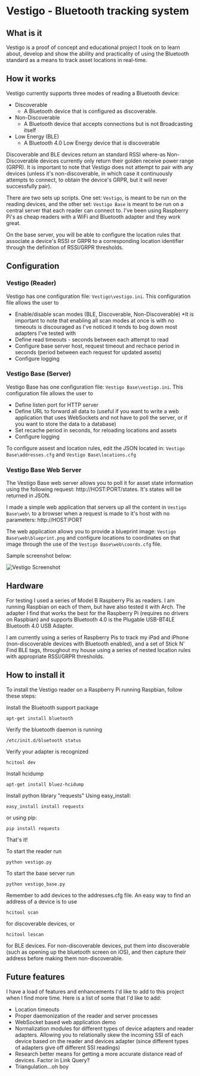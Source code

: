 Vestigo - Bluetooth tracking system
========================================================

What is it
------------
Vestigo is a proof of concept and educational project I took on to learn about, develop and show the ability and practicality of using the Bluetooth standard as a means to track asset locations in real-time.

How it works
------------
Vestigo currently supports three modes of reading a Bluetooth device:

- Discoverable
	- A Bluetooth device that is configured as discoverable.
- Non-Discoverable
	- A Bluetooth device that accepts connections but is not Broadcasting itself
- Low Energy (BLE)
	- A Bluetooth 4.0 Low Energy device that is discoverable

Discoverable and BLE devices return an standard RSSI where-as Non-Discoverable devices currently only return their golden receive power range (GRPR). It is important to note that Vestigo does not attempt to pair with any devices (unless it's non-discoverable, in which case it continuously attempts to connect, to obtain the device's GRPR, but it will never successfully pair).

There are two sets up scripts. One set: `Vestigo`, is meant to be run on the reading devices, and the other set: `Vestigo Base` is meant to be run on a central server that each reader can connect to. I've been using Raspberry Pi's as cheap readers with a WiFi and Bluetooth adapter and they work great.

On the base server, you will be able to configure the location rules that associate a device's RSSI or GRPR to a corresponding location identifier through the definition of RSSI/GRPR thresholds.

Configuration
-------------
### Vestigo (Reader)

Vestigo has one configuration file: `Vestigo\vestigo.ini`.
This configuration file allows the user to 

- Enable/disable scan modes (BLE, Discoverable, Non-Discoverable)
	*It is important to note that enabling all scan modes at once is with no timeouts is discouraged as I've noticed it tends to bog down most adapters I've tested with
- Define read timeouts - seconds between each attempt to read
- Configure base server host, request timeout and rechace period in seconds (period between each request for updated assets)
- Configure logging

### Vestigo Base (Server)
Vestigo Base has one configuration file: `Vestigo Base\vestigo.ini`.
This configuration file allows the user to 

- Define listen port for HTTP server
- Define URL to forward all data to (useful if you want to write a web application that uses WebSockets and not have to poll the server, or if you want to store the data to a database)
- Set recache period in seconds, for reloading locations and assets
- Configure logging

To configure assest and location rules, edit the JSON located in: `Vestigo Base\addresses.cfg` and `Vestigo Base\locations.cfg`

### Vestigo Base Web Server

The Vestigo Base web server allows you to poll it for asset state information using the following request: http://HOST:PORT/states. It's states will be returned in JSON.

I made a simple web application that servers up all the content in `Vestigo Base\web\` to a browser when a request is made to it's host with no parameters: http://HOST:PORT

The web application allows you to provide a blueprint image: `Vestigo Base\web\blueprint.png` and configure locations to coordinates on that image through the use of the `Vestigo Base\web\coords.cfg` file.

Sample screenshot below:

![Vestigo Screenshot](http://i.imgur.com/tgLXrN3.png "Vestigo Screenshot")

Hardware
--------
For testing I used a series of Model B Raspberry Pis as readers. I am running Raspbian on each of them, but have also tested it with Arch. The adapter I find that works the best for the Raspberry Pi (requires no drivers on Raspbian) and supports Bluetooth 4.0 is the Plugable USB-BT4LE Bluetooth 4.0 USB Adapter.

I am currently using a series of Raspberry Pis to track my iPad and iPhone (non-discoverable devices with Bluetooth enabled), and a set of Stick N' Find BLE tags, throughout my house using a series of nested location rules with appropriate RSSI/GRPR thresholds.

How to install it
-----------------
To install the Vestigo reader on a Raspberry Pi running Raspbian, follow these steps:

Install the Bluetooth support package

    apt-get install bluetooth

Verify the bluetooth daemon is running
	
    /etc/init.d/bluetooth status

Verify your adapter is recognized
	
	hcitool dev

Install hcidump
	
	apt-get install bluez-hcidump

Install python library "requests"
Using easy_install: 

	easy_install install requests

or using pip: 

	pip install requests


That's it!

To start the reader run

	python vestigo.py

To start the base server run

	python vestigo_base.py


Remember to add devices to the addresses.cfg file. An easy way to find an address of a device is to use 
	
	hcitool scan

for discoverable devices, or 

    hcitool lescan

for BLE devices. For non-discoverable devices, put them into discoverable (such as opening up the bluetooth screen on iOS), and then capture their address before making them non-discoverable.

Future features
---------------
I have a load of features and enhancements I'd like to add to this project when I find more time. Here is a list of some that I'd like to add:
- Location timeouts
- Proper daemonization of the reader and server processes
- WebSocket based web application demo
- Normalization modules for different types of device adapters and reader adapters. Allowing you to relationally skew the incoming SSI of each device based on the reader and devices adapter (since different types of adapters give off different SSI readings)
- Research better means for getting a more accurate distance read of devices. Factor in Link Query?
- Triangulation...oh boy
